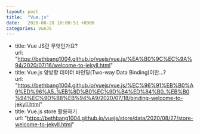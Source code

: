 ```yaml
---
layout: post
title:  "Vue.js"
date:   2020-08-28 18:00:51 +0900
categories: VueJS
---
```


- title: Vue JS란 무엇인가요?   
  url: "https://bethbang1004.github.io/vuejs/vue.js/%EA%B0%9C%EC%9A%94/2020/07/16/welcome-to-jekyll.html"   
- title: Vue.js 양방향 데이터 바인딩(Two-way Data Binding)이란...?   
  url: "https://bethbang1004.github.io/vuejs/vue.js/%EC%96%91%EB%B0%A9%ED%96%A5_%EB%8D%B0%EC%9D%B4%ED%84%B0_%EB%B0%94%EC%9D%B8%EB%94%A9/2020/07/18/binding-welcome-to-jekyll.html"   
- title: Vue.js store 활용하기   
  url: "https://bethbang1004.github.io/vuejs/store/data/2020/08/27/store-welcome-to-jekyll.html"   
